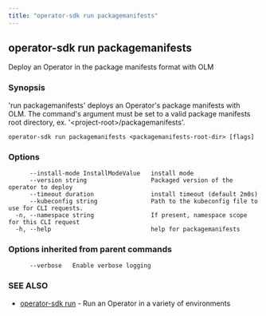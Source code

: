 ```yaml
---
title: "operator-sdk run packagemanifests"
---
```

## operator-sdk run packagemanifests

Deploy an Operator in the package manifests format with OLM

### Synopsis

'run packagemanifests' deploys an Operator's package manifests with OLM. The command's argument
must be set to a valid package manifests root directory, ex. '&lt;project-root&gt;/packagemanifests'.

```
operator-sdk run packagemanifests <packagemanifests-root-dir> [flags]
```

### Options

```
      --install-mode InstallModeValue   install mode
      --version string                  Packaged version of the operator to deploy
      --timeout duration                install timeout (default 2m0s)
      --kubeconfig string               Path to the kubeconfig file to use for CLI requests.
  -n, --namespace string                If present, namespace scope for this CLI request
  -h, --help                            help for packagemanifests
```

### Options inherited from parent commands

```
      --verbose   Enable verbose logging
```

### SEE ALSO

* [operator-sdk run](../operator-sdk_run)	 - Run an Operator in a variety of environments

